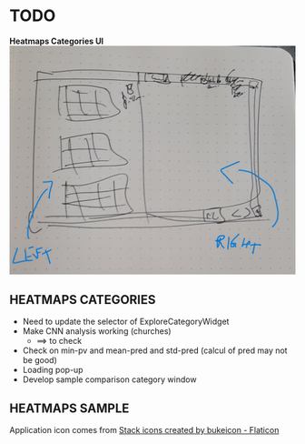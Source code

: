 # **TODO**

**Heatmaps Categories UI**
![image](./ui-categories.jpg)

## HEATMAPS CATEGORIES

* Need to update the selector of ExploreCategoryWidget
* Make CNN analysis working (churches)
  * ==> to check
* Check on min-pv and mean-pred and std-pred (calcul of pred may not be good)
* Loading pop-up
* Develop sample comparison category window


## HEATMAPS SAMPLE

Application icon comes from <a href="https://www.flaticon.com/free-icons/stack" title="stack icons">Stack icons created by bukeicon - Flaticon</a>